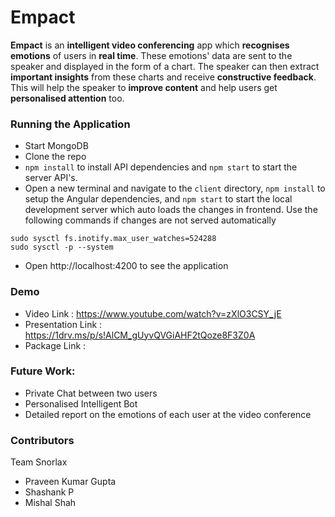 # Empact
**Empact** is an **intelligent video conferencing** app which **recognises emotions** of users in **real time**. These emotions' data are sent to the speaker and displayed in the form of a chart. The speaker can then extract **important insights** from these charts and receive **constructive feedback**. This will help the speaker to **improve content** and help users get **personalised attention** too. 

### Running the Application
* Start MongoDB
* Clone the repo
* ```npm install``` to install API dependencies and `npm start` to start the server API's.
* Open a new terminal and navigate to the `client` directory, `npm install` to setup the Angular dependencies, and `npm start` to start the local development server which auto loads the changes in frontend.
Use the following commands if changes are not served automatically
```
sudo sysctl fs.inotify.max_user_watches=524288
sudo sysctl -p --system
```
* Open http://localhost:4200 to see the application

### Demo
- Video Link : https://www.youtube.com/watch?v=zXlO3CSY_jE
- Presentation Link : https://1drv.ms/p/s!AlCM_gUyvQVGiAHF2tQoze8F3Z0A
- Package Link :

### Future Work:
- Private Chat between two users
- Personalised Intelligent Bot
- Detailed report on the emotions of each user at the video conference

### Contributors

 Team Snorlax

- Praveen Kumar Gupta
- Shashank P
- Mishal Shah
